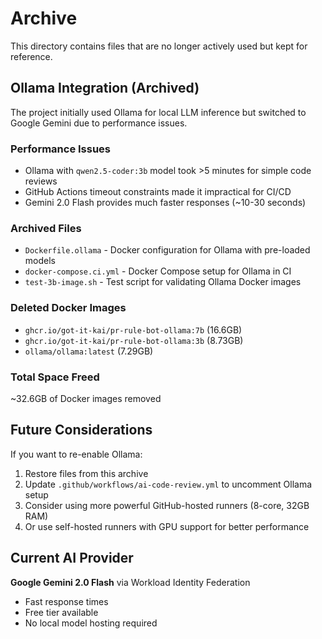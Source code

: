 # Archive

This directory contains files that are no longer actively used but kept for reference.

## Ollama Integration (Archived)

The project initially used Ollama for local LLM inference but switched to Google Gemini due to performance issues.

### Performance Issues
- Ollama with `qwen2.5-coder:3b` model took >5 minutes for simple code reviews
- GitHub Actions timeout constraints made it impractical for CI/CD
- Gemini 2.0 Flash provides much faster responses (~10-30 seconds)

### Archived Files
- `Dockerfile.ollama` - Docker configuration for Ollama with pre-loaded models
- `docker-compose.ci.yml` - Docker Compose setup for Ollama in CI
- `test-3b-image.sh` - Test script for validating Ollama Docker images

### Deleted Docker Images
- `ghcr.io/got-it-kai/pr-rule-bot-ollama:7b` (16.6GB)
- `ghcr.io/got-it-kai/pr-rule-bot-ollama:3b` (8.73GB)
- `ollama/ollama:latest` (7.29GB)

### Total Space Freed
~32.6GB of Docker images removed

## Future Considerations

If you want to re-enable Ollama:
1. Restore files from this archive
2. Update `.github/workflows/ai-code-review.yml` to uncomment Ollama setup
3. Consider using more powerful GitHub-hosted runners (8-core, 32GB RAM)
4. Or use self-hosted runners with GPU support for better performance

## Current AI Provider

**Google Gemini 2.0 Flash** via Workload Identity Federation
- Fast response times
- Free tier available
- No local model hosting required
